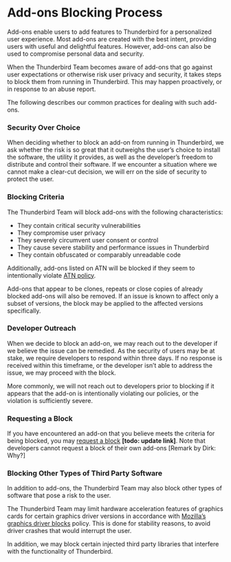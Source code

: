 # Add-ons Blocking Process

Add-ons enable users to add features to Thunderbird for a personalized user experience. Most add-ons are created with the best intent, providing users with useful and delightful features. However, add-ons can also be used to compromise personal data and security.

When the Thunderbird Team becomes aware of add-ons that go against user expectations or otherwise risk user privacy and security, it takes steps to block them from running in Thunderbird. This may happen proactively, or in response to an abuse report.

The following describes our common practices for dealing with such add-ons.

### Security Over Choice

When deciding whether to block an add-on from running in Thunderbird, we ask whether the risk is so great that it outweighs the user’s choice to install the software, the utility it provides, as well as the developer’s freedom to distribute and control their software. If we encounter a situation where we cannot make a clear-cut decision, we will err on the side of security to protect the user.

### Blocking Criteria

The Thunderbird Team will block add-ons with the following characteristics:

* They contain critical security vulnerabilities
* They compromise user privacy
* They severely circumvent user consent or control
* They cause severe stability and performance issues in Thunderbird
* They contain obfuscated or comparably unreadable code

Additionally, add-ons listed on ATN will be blocked if they seem to intentionally violate [ATN policy](review-policy-for-thunderbird-add-ons.md).

Add-ons that appear to be clones, repeats or close copies of already blocked add-ons will also be removed. If an issue is known to affect only a subset of versions, the block may be applied to the affected versions specifically. 

### Developer Outreach

When we decide to block an add-on, we may reach out to the developer if we believe the issue can be remedied. As the security of users may be at stake, we require developers to respond within three days. If no response is received within this timeframe, or the developer isn’t able to address the issue, we may proceed with the block.

More commonly, we will not reach out to developers prior to blocking if it appears that the add-on is intentionally violating our policies, or the violation is sufficiently severe.

### Requesting a Block

If you have encountered an add-on that you believe meets the criteria for being blocked, you may [request a block](http://bugzilla.mozilla.org/form.blocklist) **\[todo: update link\]**. Note that developers cannot request a block of their own add-ons [Remark by Dirk: Why?]

### Blocking Other Types of Third Party Software

In addition to add-ons, the Thunderbird Team may also block other types of software that pose a risk to the user.

The Thunderbird Team may limit hardware acceleration features of graphics cards for certain graphics driver versions in accordance with [Mozilla’s graphics driver blocks](https://wiki.mozilla.org/Blocklisting/Graphics) policy. This is done for stability reasons, to avoid driver crashes that would interrupt the user.

In addition, we may block certain injected third party libraries that interfere with the functionality of Thunderbird.
